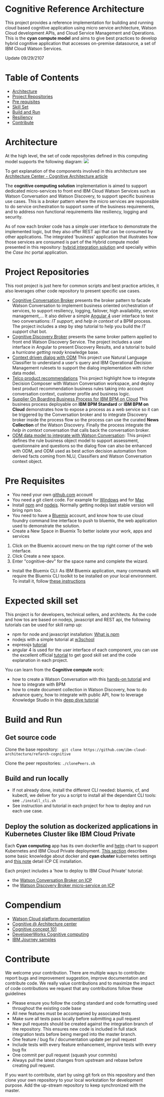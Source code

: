 # Cognitive Reference Architecture
This project provides a reference implementation for building and running cloud based cognitive application using micro service architecture, Watson Cloud development APIs, and Cloud Service Management and Operations. This is the **cyan compute model** and aims to give best practices to develop hybrid cognitive application that accesses on-premise datasource, a set of IBM Cloud Watson Services.

Update 09/29/2107
# Table of Contents
* [Architecture](https://github.com/ibm-cloud-architecture/refarch-cognitive#architecture)  
* [Project Repositories](https://github.com/ibm-cloud-architecture/refarch-cognitive#project-repositories)
* [Pre requisites](https://github.com/ibm-cloud-architecture/refarch-cognitive#pre-requisites)
* [Skill Set](https://github.com/ibm-cloud-architecture/refarch-cognitive#expected-skill-set)
* [Build and Run](https://github.com/ibm-cloud-architecture/refarch-cognitive#build-and-run)
* [Resiliency](docs/resiliency.md)
* [Contribute](https://github.com/ibm-cloud-architecture/refarch-cognitive#contribute)

# Architecture
At the high level, the set of code repositories defined in this computing model supports the following diagram:
![](docs/cyan-compute.png)

To get explanation of the components involved in this architecture see [Architecture Center - Cognitive Architecture article](https://www.ibm.com/devops/method/content/architecture/cognitiveArchitecture#0_0)

The **cognitive computing solution** implementation is aimed to support dedicated micro-services to front end IBM Cloud Watson Services such as Watson Conversation and Watson Discovery, to support specific business use cases. This is a *broker* pattern where the micro services are responsible to do service orchestration to support some of the business requirements, and  to address non functional requirements like resiliency, logging and security.

As of now each broker code has a simple user interface to demonstrate the implemented logic, but they also offer REST api that can be consumed by other applications. The integrated 'business' application that illustrates how those services are consumed is part of the Hybrid compute model presented in this repository: [hybrid integration solution](https://github.com/ibm-cloud-architecture/refarch-integration) and specially within the *Case Inc* portal application.

# Project Repositories
This root project is just here for common scripts and best practice articles, it also leverages other code repository to present specific use cases.

* [Cognitive Conversation Broker](https://github.com/ibm-cloud-architecture/refarch-cognitive-conversation-broker) presents the broker pattern to facade Watson Conversation to implement business oriented orchestration of services, to support resiliency, logging, failover, high availability, service management,... It also deliver a simple [Angular 4](https://angular.io) user interface to test two conversations: *IT support*, and *help in context* of a BPM process. The project includes a step by step tutorial to help you build the *IT support* chat bot.
* [Cognitive Discovery Broker](https://github.com/ibm-cloud-architecture/refarch-cognitive-discovery-broker) presents the same broker pattern applied to front end Watson Discovery Service. The project includes a user interface in Angular to present Discovery Results, and a tutorial to build a *hurricane getting ready* knowledge base.
* [Context driven dialog with ODM](https://github.com/ibm-cloud-architecture/context-driven-dialog) This project use Natural Language Classifier to understand a user's query and IBM Operational Decision Management rulesets to support the dialog implementation with richer data model.
* [Telco product recommendations](https://github.com/ibm-cloud-architecture/refarch-cognitive-prod-recommendations) This project highlight how to integrate Decision Composer with Watson Conversation workspace, and deploy best product recommendation business rules taking into account conversation context, customer profile and business logic.
* [Supplier On Boarding Business Process for IBM BPM on Cloud](https://github.com/ibm-cloud-architecture/refarch-cognitive-supplier-process) This business process deployable on **IBM BPM Standard** or **IBM BPM on Cloud** demonstrates how to expose a process as a web service so it can be triggered by the Conversation broker and to integrate Discovery broker inside the process flow so the process can use the curated **News Collection** of the Watson Discovery. Finally the process integrate the *help in context* conversation that calls back the conversation broker.
* [ODM data model to integrate with Watson Conversation](https://github.com/ibm-cloud-architecture/refarch-cognitive-odm-model): This project defines the rule business object model to support assessment, questionnaire and questions so the dialog flow can also be enhanced with ODM, and ODM used as best action decision automation from derived facts coming from NLU, Classifiers and Watson Conversation context object.

# Pre Requisites
* You need your own [github.com](http://github.com) account
* You need a git client code. For example for [Windows](https://git-scm.com/download/win) and for [Mac](https://git-scm.com/download/mac)
* Install [npm](https://www.npmjs.com/get-npm) and [nodejs](). Normally getting nodejs last stable version will bring npm too.
* You need to have a [Bluemix](http://bluemix.net) account, and know how to use cloud foundry command line interface to push to bluemix, the web application used to demonstrate the solution.
* Create a New Space in Bluemix
To better isolate your work, apps and services
1. Click on the Bluemix account menu on the top right corner of the web interface.
2. Click Create a new space.
3. Enter "cognitive-dev" for the space name and complete the wizard.
* Install the Bluemix CLI: As IBM Bluemix application, many commands will require the Bluemix CLI toolkit to be installed on your local environment. To install it, follow [these instructions](https://console.ng.bluemix.net/docs/cli/index.html#cli)

# Expected skill set
This project is for developers, technical sellers, and architects. As the code and how tos are based on nodejs, javascript and REST api, the following tutorials can be used for skill ramp up:
* npm for node and javascript installation: [What is npm](https://docs.npmjs.com/getting-started/what-is-npm)
* nodejs with a simple tutorial at [w3school](https://www.w3schools.com/nodejs/)
* expressjs [tutorial](https://www.tutorialspoint.com/nodejs/nodejs_express_framework.htm)
* angular 4 is used for the user interface of each component, you can use the excellent official [tutorial](https://angular.io/docs/ts/latest/tutorial/) to get good skill set and the code explanation in each project.

You can learn from the **Cognitive compute** work:
* how to create a Watson Conversation with this [hands-on tutorial](https://github.com/ibm-cloud-architecture/refarch-cognitive-conversation-broker/blob/master/doc/tutorial/README.md) and how to integrate with BPM
* how to create document collection in Watson Discovery, how to do advance query, how to integrate with public API, how to leverage Knowledge Studio in this [deep dive tutorial](https://github.com/ibm-cloud-architecture/refarch-cognitive-discovery-broker/blob/master/doc/tutorial/wds-lab.md)

# Build and Run
## Get source code

Clone the base repository: ``` git clone https://github.com/ibm-cloud-architecture/refarch-cognitive```

Clone the peer repositories: ```./clonePeers.sh```  

## Build and run locally
* If not already done, install the different CLI needed: bluemix, cf, and kubectl, we deliver for you a script to install all the dependant CLI tools: see `./install_cli.sh`
* See instruction and tutorial in each project for how to deploy and run each use case.

## Deploy the solution as dockerized applications in Kubernetes Cluster like IBM Cloud Private
Each **Cyan computing** app has its own dockerfile and [helm](https://github.com/kubernetes/helm) chart to support Kubernetes and IBM Cloud Private deployment. [This section](docs/cyancluster.md) describes some basic knowledge about docker and **cyan cluster** kubernetes settings and [this note](docs/ICP/README.md) detail ICP CE installation.

Each project includes a 'how to deploy to IBM Cloud Private' tutorial:
* the [Watson Conversation Broker on ICP](https://github.com/ibm-cloud-architecture/refarch-cognitive-conversation-broker/blob/master/doc/icp/README.md)
* the [Watson Discovery Broker micro-service on ICP](https://github.com/ibm-cloud-architecture/refarch-cognitive-discovery-broker/blob/master/doc/wds-broker-kube.md)

# Compendium
* [Watson Cloud platform documentation](https://www.ibm.com/watson/developercloud/doc/index.html)
* [Cognitive @ Architecture center](https://www.ibm.com/devops/method/content/architecture/cognitiveArchitecture/0_0)
* [Cognitive concept 101](https://www.ibm.com/devops/method/content/code/practice-cognitive-101/)
* [DeveloperWorks Cognitive computing](https://www.ibm.com/developerworks/learn/cognitive/index.html)
* [IBM Journey samples](https://developer.ibm.com/code/journey/category/artificial-intelligence/)

# Contribute
We welcome your contribution. There are multiple ways to contribute: report bugs and improvement suggestion, improve documentation and contribute code.
We really value contributions and to maximize the impact of code contributions we request that any contributions follow these guidelines
* Please ensure you follow the coding standard and code formatting used throughout the existing code base
* All new features must be accompanied by associated tests
* Make sure all tests pass locally before submitting a pull request
* New pull requests should be created against the integration branch of the repository. This ensures new code is included in full stack integration tests before being merged into the master branch.
* One feature / bug fix / documentation update per pull request
* Include tests with every feature enhancement, improve tests with every bug fix
* One commit per pull request (squash your commits)
* Always pull the latest changes from upstream and rebase before creating pull request.

If you want to contribute, start by using git fork on this repository and then clone your own repository to your local workstation for development purpose. Add the up-stream repository to keep synchronized with the master.
